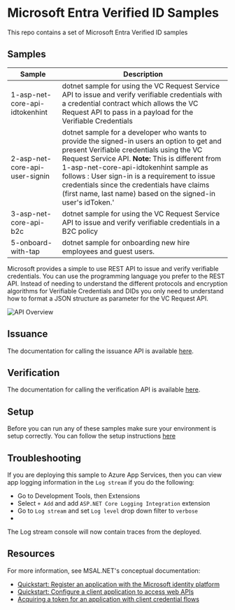 # Microsoft Entra Verified ID Samples

This repo contains a set of Microsoft Entra Verified ID samples

## Samples

| Sample | Description |
|------|--------|
| 1-asp-net-core-api-idtokenhint | dotnet sample for using the VC Request Service API to issue and verify verifiable credentials with a credential contract which allows the VC Request API to pass in a payload for the Verifiable Credentials|
| 2-asp-net-core-api-user-signin | dotnet sample for a developer who wants to provide the signed-in users an option to get and present Verifiable credentials using the VC Request Service API. **Note:** This is different from 1-asp-net-core-api-idtokenhint sample as follows : User sign-in is a requirement to issue credentials since the credentials have claims (first name, last name) based on the signed-in user's idToken.'|
| 3-asp-net-core-api-b2c | dotnet sample for using the VC Request Service API to issue and verify verifiable credentials in a B2C policy|
| 5-onboard-with-tap | dotnet sample for onboarding new hire employees and guest users. |

Microsoft provides a simple to use REST API to issue and verify verifiable credentials. You can use the programming language you prefer to the REST API. Instead of needing to understand the different protocols and encryption algorithms for Verifiable Credentials and DIDs you only need to understand how to format a JSON structure as parameter for the VC Request API.

![API Overview](ReadmeFiles/SampleArchitectureOverview.svg)

## Issuance

The documentation for calling the issuance API is available [here](https://learn.microsoft.com/en-us/entra/verified-id/get-started-request-api?tabs=http%2Cissuancerequest%2Cpresentationrequest#issuance-request-example).

## Verification

The documentation for calling the verification API is available [here](https://learn.microsoft.com/en-us/entra/verified-id/get-started-request-api?tabs=http%2Cissuancerequest%2Cpresentationrequest#presentation-request-example).

## Setup

Before you can run any of these samples make sure your environment is setup correctly. You can follow the setup instructions [here](https://aka.ms/vcsetup)

## Troubleshooting

If you are deploying this sample to Azure App Services, then you can view app logging information in the `Log stream` if you do the following:

- Go to Development Tools, then Extensions
- Select `+ Add` and add `ASP.NET Core Logging Integration` extension
- Go to `Log stream` and set `Log level` drop down filter to `verbose`
- 
The Log stream console will now contain traces from the deployed.

## Resources

For more information, see MSAL.NET's conceptual documentation:

- [Quickstart: Register an application with the Microsoft identity platform](https://docs.microsoft.com/azure/active-directory/develop/quickstart-register-app)
- [Quickstart: Configure a client application to access web APIs](https://docs.microsoft.com/azure/active-directory/develop/quickstart-configure-app-access-web-apis)
- [Acquiring a token for an application with client credential flows](https://aka.ms/msal-net-client-credentials)
